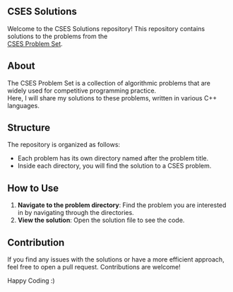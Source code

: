 ## CSES Solutions

Welcome to the CSES Solutions repository! This repository contains solutions to the problems from the
<br>
[CSES Problem Set](https://cses.fi/problemset/).

## About

The CSES Problem Set is a collection of algorithmic problems that are widely used for competitive programming practice. 
<br>
Here, I will share my solutions to these problems, written in various C++ languages.

## Structure

The repository is organized as follows:

- Each problem has its own directory named after the problem title.
- Inside each directory, you will find the solution to a CSES problem.

## How to Use

1. **Navigate to the problem directory**: Find the problem you are interested in by navigating through the directories.
2. **View the solution**: Open the solution file to see the code.

## Contribution

If you find any issues with the solutions or have a more efficient approach, feel free to open a pull request. Contributions are welcome!

Happy Coding :)
